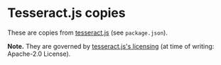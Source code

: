 # Tesseract.js copies

These are copies from [tesseract.js](https://github.com/naptha/tesseract.js) (see `package.json`).

**Note.** They are governed by [tesseract.js's licensing](./LICENSE.md) (at time of writing: Apache-2.0 License).
